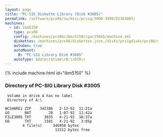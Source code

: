 ```yaml
---
layout: page
title: "PC-SIG Diskette Library (Disk #3005)"
permalink: /software/pcx86/sw/misc/pcsig/3000-3999/DISK3005/
machines:
  - id: ibm5150
    type: pcx86
    config: /machines/pcx86/ibm/5150/cga/256kb/machine.xml
    diskettes: /machines/pcx86/diskettes.json,/disks/pcsigdisks/pcx86/diskettes.json
    autoGen: true
    autoMount:
      B: "PC-SIG Library Disk #3005"
    autoType: $date\r$time\rB:\rDIR\r
---
```


{% include machine.html id="ibm5150" %}

### Directory of PC-SIG Library Disk #3005

     Volume in drive A has no label
     Directory of A:\

    WCSHARE1 ZIP    342386   2-12-92  11:21a
    GO       BAT        28   1-07-92  11:42a
    FILE3005 TXT      3035   4-21-92  10:37a
    GO       TXT      1501   4-21-92   3:05p
            4 file(s)     346950 bytes
                           13312 bytes free
